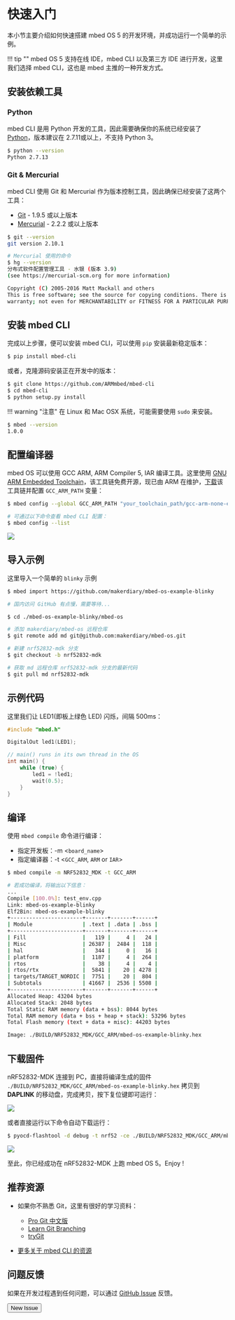 # 快速入门

本小节主要介绍如何快速搭建 mbed OS 5 的开发环境，并成功运行一个简单的示例。

!!! tip ""
    mbed OS 5 支持在线 IDE，mbed CLI 以及第三方 IDE 进行开发，这里我们选择 mbed CLI，这也是 mbed 主推的一种开发方式。

## 安装依赖工具

### Python
mbed CLI 是用 Python 开发的工具，因此需要确保你的系统已经安装了 [Python](https://www.python.org/downloads/release/python-2711/)，版本建议在 2.7.11或以上，不支持 Python 3。

``` sh
$ python --version
Python 2.7.13
```

### Git & Mercurial
mbed CLI 使用 Git 和 Mercurial 作为版本控制工具，因此确保已经安装了这两个工具：

* [Git](https://git-scm.com/) - 1.9.5 或以上版本
* [Mercurial](https://www.mercurial-scm.org/) - 2.2.2 或以上版本

``` sh
$ git --version
git version 2.10.1

# Mercurial 使用的命令
$ hg --version
分布式软件配置管理工具 - 水银 (版本 3.9)
(see https://mercurial-scm.org for more information)

Copyright (C) 2005-2016 Matt Mackall and others
This is free software; see the source for copying conditions. There is NO
warranty; not even for MERCHANTABILITY or FITNESS FOR A PARTICULAR PURPOSE.
```

## 安装 mbed CLI
完成以上步骤，便可以安装 mbed CLI，可以使用 `pip` 安装最新稳定版本：

``` sh
$ pip install mbed-cli
```

或者，克隆源码安装正在开发中的版本：

``` sh
$ git clone https://github.com/ARMmbed/mbed-cli
$ cd mbed-cli
$ python setup.py install
```

!!! warning "注意"
    在 Linux 和 Mac OSX 系统，可能需要使用 `sudo` 来安装。

``` sh
$ mbed --version
1.0.0
```

## 配置编译器
mbed OS 可以使用 GCC ARM, ARM Compiler 5, IAR 编译工具。这里使用 [GNU ARM Embedded Toolchain](https://developer.arm.com/open-source/gnu-toolchain/gnu-rm)，该工具链免费开源，现已由 ARM 在维护，[下载](https://developer.arm.com/open-source/gnu-toolchain/gnu-rm)该工具链并配置 `GCC_ARM_PATH` 变量：

``` sh
$ mbed config --global GCC_ARM_PATH "your_toolchain_path/gcc-arm-none-eabi-6-2017-q1-update/bin"

# 可通过以下命令查看 mbed CLI 配置：
$ mbed config --list

```

![](https://img.makerdiary.co/wiki/nrf52832mdk/mbed-cli-config.png)



## 导入示例

这里导入一个简单的 `blinky` 示例

``` sh
$ mbed import https://github.com/makerdiary/mbed-os-example-blinky

# 国内访问 GitHub 有点慢，需要等待...

$ cd ./mbed-os-example-blinky/mbed-os

# 添加 makerdiary/mbed-os 远程仓库
$ git remote add md git@github.com:makerdiary/mbed-os.git

# 新建 nrf52832-mdk 分支
$ git checkout -b nrf52832-mdk

# 获取 md 远程仓库 nrf52832-mdk 分支的最新代码
$ git pull md nrf52832-mdk

```

## 示例代码
这里我们让 LED1(即板上绿色 LED) 闪烁，间隔 500ms：

``` c
#include "mbed.h"

DigitalOut led1(LED1);

// main() runs in its own thread in the OS
int main() {
    while (true) {
        led1 = !led1;
        wait(0.5);
    }
}

```

## 编译

使用 `mbed compile` 命令进行编译：

* 指定开发板：-m <`board_name`>
* 指定编译器：-t <`GCC_ARM`, `ARM` or `IAR`>

``` sh
$ mbed compile -m NRF52832_MDK -t GCC_ARM

# 若成功编译，将输出以下信息：
...
Compile [100.0%]: test_env.cpp
Link: mbed-os-example-blinky
Elf2Bin: mbed-os-example-blinky
+-----------------------+-------+-------+------+
| Module                | .text | .data | .bss |
+-----------------------+-------+-------+------+
| Fill                  |   119 |     4 |   24 |
| Misc                  | 26387 |  2484 |  118 |
| hal                   |   344 |     0 |   16 |
| platform              |  1187 |     4 |  264 |
| rtos                  |    38 |     4 |    4 |
| rtos/rtx              |  5841 |    20 | 4278 |
| targets/TARGET_NORDIC |  7751 |    20 |  804 |
| Subtotals             | 41667 |  2536 | 5508 |
+-----------------------+-------+-------+------+
Allocated Heap: 43204 bytes
Allocated Stack: 2048 bytes
Total Static RAM memory (data + bss): 8044 bytes
Total RAM memory (data + bss + heap + stack): 53296 bytes
Total Flash memory (text + data + misc): 44203 bytes

Image: ./BUILD/NRF52832_MDK/GCC_ARM/mbed-os-example-blinky.hex

```

## 下载固件
nRF52832-MDK 连接到 PC，直接将编译生成的固件 `./BUILD/NRF52832_MDK/GCC_ARM/mbed-os-example-blinky.hex` 拷贝到 **DAPLINK** 的移动盘，完成拷贝，按下复位键即可运行：

![](https://img.makerdiary.co/wiki/nrf52832mdk/flashing-mbed-os-blinky.png)

或者直接运行以下命令自动下载运行：

``` sh
$ pyocd-flashtool -d debug -t nrf52 -ce ./BUILD/NRF52832_MDK/GCC_ARM/mbed-os-example-blinky.hex
```

![](https://img.makerdiary.co/wiki/nrf52832mdk/mbed-os-blinky.gif)


至此，你已经成功在 nRF52832-MDK 上跑 mbed OS 5。Enjoy !

## 推荐资源

* 如果你不熟悉 Git，这里有很好的学习资料：
    * [Pro Git 中文版](https://git-scm.com/book/zh/v2)
    * [Learn Git Branching](http://learngitbranching.js.org/)
    * [tryGit](https://try.github.io)

* [更多关于 mbed CLI 的资源](https://docs.mbed.com/docs/mbed-os-handbook/en/latest/dev_tools/cli/)

## 问题反馈

如果在开发过程遇到任何问题，可以通过 [GitHub Issue](https://github.com/makerdiary/nrf52832-mdk/issues) 反馈。

<a href="https://github.com/makerdiary/nrf52832-mdk/issues/new"><button data-md-color-primary="green">New Issue</button></a>

